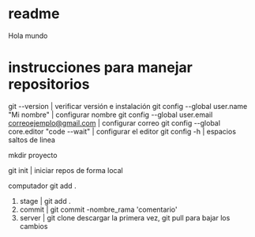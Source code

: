 # readme

Hola mundo
# instrucciones para manejar repositorios


git --version | verificar versión e instalación
git config --global user.name "Mi nombre" | configurar nombre
git config --global user.email correoejemplo@gmail.com | configurar correo 
git config --global core.editor "code --wait" | configurar el   editor
git config -h | espacios saltos de linea

mkdir proyecto

git init | iniciar repos de forma local


computador
git add .


1. stage | git add .
2. commit | git commit -nombre_rama 'comentario'  
3. server | git clone descargar la primera vez, git pull para bajar los cambios 